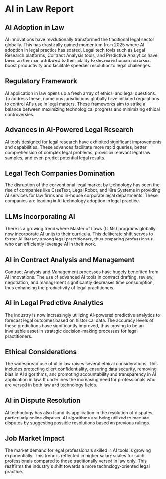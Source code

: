 # AI in Law Report

## AI Adoption in Law
AI innovations have revolutionally transformed the traditional legal sector globally. This has drastically gained momentum from 2025 where AI adoption in legal practice has soared. Legal tech tools such as Legal Research platforms, Contract Analysis tools, and Predictive Analytics have been on the rise, attributed to their ability to decrease human mistakes, boost productivity and facilitate speedier resolution to legal challenges.

## Regulatory Framework
AI application in law opens up a fresh array of ethical and legal questions. To address these, numerous jurisdictions globally have initiated regulations to control AI's use in legal matters. These frameworks aim to strike a balance between maximizing technological progress and minimizing ethical controversies.

## Advances in AI-Powered Legal Research
AI tools designed for legal research have exhibited significant improvements and capabilities. These advances facilitate more rapid queries, better comprehension of complex legal problems, provision relevant legal law samples, and even predict potential legal results.

## Legal Tech Companies Domination
The disruption of the conventional legal market by technology has seen the rise of companies like CaseText, Legal Robot, and Kira Systems in providing AI services for law firms and in-house corporate legal departments. These companies are leading in AI technology adoption in legal practice.

## LLMs Incorporating AI 
There is a growing trend where Master of Laws (LLMs) programs globally now incorporate AI units to their curricula. This deliberate shift serves to foster AI literacy among legal practitioners, thus preparing professionals who can efficiently leverage AI in their work.

## AI in Contract Analysis and Management
Contract Analysis and Management processes have hugely benefited from AI innovations. The use of advanced AI tools in contract drafting, review, negotiation, and management significantly decreases time consumption, thus enhancing the productivity of legal practitioners.

## AI in Legal Predictive Analytics
The industry is now increasingly utilizing AI-powered predictive analytics to forecast legal outcomes based on historical data. The accuracy levels of these predictions have significantly improved, thus proving to be an invaluable asset in strategic decision-making processes for legal practitioners.

## Ethical Considerations
The widespread use of AI in law raises several ethical considerations. This includes protecting client confidentiality, ensuring data security, removing bias in AI algorithms, and promoting accountability and transparency in AI application in law. It underlines the increasing need for professionals who are versed in both law and technology fields.

## AI in Dispute Resolution
AI technology has also found its application in the resolution of disputes, particularly online disputes. AI algorithms are being utilized to mediate disputes by suggesting possible resolutions based on previous rulings.

## Job Market Impact
The market demand for legal professionals skilled in AI tools is growing exponentially. This trend is reflected in higher salary scales for such professionals compared to those traditionally versed in law only. This reaffirms the industry's shift towards a more technology-oriented legal practice.